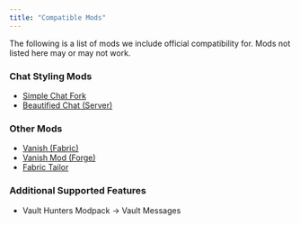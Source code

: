 ```yaml
---
title: "Compatible Mods"
---
```


The following is a list of mods we include official compatibility for. Mods not listed here may or may not work.

### Chat Styling Mods

* [Simple Chat Fork](https://modrinth.com/mod/simplechatfork/)
* [Beautified Chat (Server)](https://modrinth.com/mod/beautified-chat-server)

### Other Mods

* [Vanish (Fabric)](https://modrinth.com/mod/vanish)
* [Vanish Mod (Forge)](https://modrinth.com/mod/vanishmod)
* [Fabric Tailor](https://modrinth.com/mod/fabrictailor)

### Additional Supported Features

* Vault Hunters Modpack -> Vault Messages